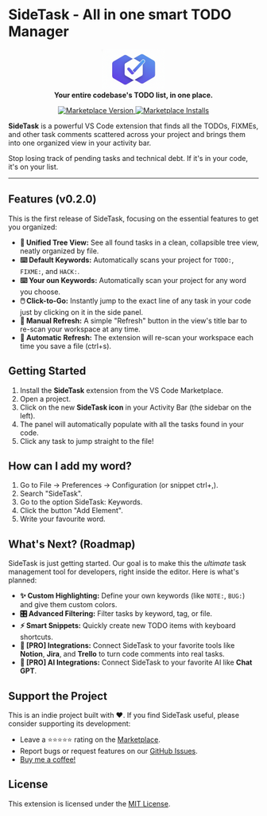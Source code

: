 # SideTask - All in one smart TODO Manager

<p align="center">
  <img src="https://raw.githubusercontent.com/lautaro-rojas/SideTask/main/images/SideTask-Logo.png" alt="SideTask Logo" width="128"/>
  <br/>
  <strong>Your entire codebase's TODO list, in one place.</strong>
</p>

<p align="center">
  <a href="https://marketplace.visualstudio.com/items?itemName=LautaroRojas.sidetask">
    <img src="https://img.shields.io/visual-studio-marketplace/v/LautaroRojas.sidetask?style=for-the-badge&label=Marketplace&color=blue" alt="Marketplace Version"/>
  </a>
  <a href="https://marketplace.visualstudio.com/items?itemName=LautaroRojas.sidetask">
    <img src="https://img.shields.io/visual-studio-marketplace/d/LautaroRojas.sidetask?style=for-the-badge&label=Installs" alt="Marketplace Installs"/>
  </a>
</p>

**SideTask** is a powerful VS Code extension that finds all the TODOs, FIXMEs, and other task comments scattered across your project and brings them into one organized view in your activity bar.

Stop losing track of pending tasks and technical debt. If it's in your code, it's on your list.

---

## Features (v0.2.0)

This is the first release of SideTask, focusing on the essential features to get you organized:

* **🌲 Unified Tree View:** See all found tasks in a clean, collapsible tree view, neatly organized by file.
* **⌨️ Default Keywords:** Automatically scans your project for `TODO:`, `FIXME:`, and `HACK:`.
* **⌨️ Your oun Keywords:** Automatically scan your project for any word you choose.
* **🖱️ Click-to-Go:** Instantly jump to the exact line of any task in your code just by clicking on it in the side panel.
* **🔄 Manual Refresh:** A simple "Refresh" button in the view's title bar to re-scan your workspace at any time.
* **🔄 Automatic Refresh:** The extension will re-scan your workspace each time you save a file (ctrl+s).

<!--
![SideTask Screenshot (Demo)](URL_DEL_GIF_O_IMAGEN_DE_TU_EXTENSION_AQUI)
*(Te recomiendo 100% que grabes un GIF corto mostrando la extensión en acción y reemplaces esta línea)*
-->

## Getting Started

1.  Install the **SideTask** extension from the VS Code Marketplace.
2.  Open a project.
3.  Click on the new **SideTask icon** in your Activity Bar (the sidebar on the left).
4.  The panel will automatically populate with all the tasks found in your code.
5.  Click any task to jump straight to the file!

## How can I add my word?
1.  Go to File -> Preferences -> Configuration (or snippet ctrl+,).
2.  Search "SideTask".
3.  Go to the option SideTask: Keywords.
4.  Click the button "Add Element".
5.  Write your favourite word.

## What's Next? (Roadmap)

SideTask is just getting started. Our goal is to make this the *ultimate* task management tool for developers, right inside the editor. Here is what's planned:

* **✨ Custom Highlighting:** Define your own keywords (like `NOTE:`, `BUG:`) and give them custom colors.
* **🎛️ Advanced Filtering:** Filter tasks by keyword, tag, or file.
* **⚡ Smart Snippets:** Quickly create new TODO items with keyboard shortcuts.
* **🚀 [PRO] Integrations:** Connect SideTask to your favorite tools like **Notion**, **Jira**, and **Trello** to turn code comments into real tasks.
* **🚀 [PRO] AI Integrations:** Connect SideTask to your favorite AI like **Chat GPT**.

## Support the Project

This is an indie project built with ❤️. If you find SideTask useful, please consider supporting its development:

* Leave a ⭐️⭐️⭐️⭐️⭐️ rating on the [Marketplace](https://marketplace.visualstudio.com/items?itemName=LautaroRojas.sidetask).
* Report bugs or request features on our [GitHub Issues](https://github.com/lautaro-rojas/SideTask/issues).
* [Buy me a coffee!](https://buymeacoffee.com/lautarorojas) 

## License

This extension is licensed under the [MIT License](LICENSE.md).
